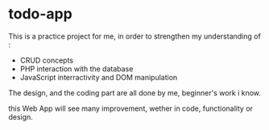 # todo-app

This is a practice project for me, in order to strengthen my understanding of :

- CRUD concepts
- PHP interaction with the database
- JavaScript interractivity and DOM manipulation

The design, and the coding part are all done by me, beginner's work i know.

this Web App will see many improvement, wether in code, functionality or design.
